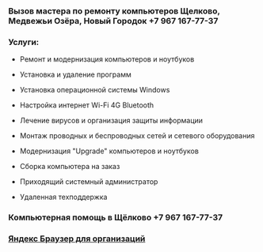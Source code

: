 ### Вызов мастера по ремонту компьютеров Щелково, Медвежьи Озёра, Новый Городок +7 967 167-77-37

### Услуги:

+ Ремонт и модернизация компьютеров и ноутбуков
 
+ Установка и удаление программ
 
+ Установка операционной системы Windows
 
+ Настройка интернет Wi-Fi 4G Bluetooth
 
+ Лечение вирусов и организация защиты информации
 
+ Монтаж проводных и беспроводных сетей и сетевого оборудования
 
+ Модернизация "Upgrade" компьютеров и ноутбуков
 
+ Cборка компьютера на заказ
 
+ Приходящий системный администратор
 
+ Удаленная техподдержка

### Компьютерная помощь в Щёлково +7 967 167-77-37

### [Яндекс Браузер для организаций](https://ya.cc/4fQgmZ)
